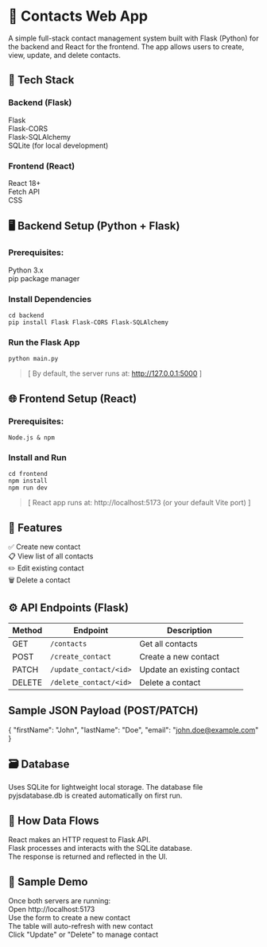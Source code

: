 ﻿# 📇 Contacts Web App
A simple full-stack contact management system built with Flask (Python) for the backend and React for the frontend. The app allows users to create, view, update, and delete contacts.


## 🔧 Tech Stack
### Backend (Flask)
Flask\
Flask-CORS\
Flask-SQLAlchemy\
SQLite (for local development)

### Frontend (React)
React 18+\
Fetch API\
CSS

## 🖥️ Backend Setup (Python + Flask)
### Prerequisites:
Python 3.x\
pip package manager
### Install Dependencies
```
cd backend
pip install Flask Flask-CORS Flask-SQLAlchemy
```
### Run the Flask App
```
python main.py
```
> [ By default, the server runs at: http://127.0.0.1:5000 ]

## 🌐 Frontend Setup (React)
### Prerequisites:
```
Node.js & npm
```
### Install and Run
```
cd frontend
npm install
npm run dev
```
> [ React app runs at: http://localhost:5173 (or your default Vite port) ]


## 📌 Features
✅ Create new contact\
📋 View list of all contacts\
✏️ Edit existing contact\
🗑️ Delete a contact


## ⚙️ API Endpoints (Flask)
| Method | Endpoint               | Description                |
| ------ | ---------------------- | -------------------------- |
| GET    | `/contacts`            | Get all contacts           |
| POST   | `/create_contact`      | Create a new contact       |
| PATCH  | `/update_contact/<id>` | Update an existing contact |
| DELETE | `/delete_contact/<id>` | Delete a contact           |


## Sample JSON Payload (POST/PATCH)
{
  "firstName": "John",
  "lastName": "Doe",
  "email": "john.doe@example.com"
}


## 🗃️ Database
Uses SQLite for lightweight local storage. The database file pyjsdatabase.db is created automatically on first run.


## 🔄 How Data Flows
React makes an HTTP request to Flask API.\
Flask processes and interacts with the SQLite database.\
The response is returned and reflected in the UI.

## 🧪 Sample Demo
Once both servers are running:\
Open http://localhost:5173\
Use the form to create a new contact\
The table will auto-refresh with new contact\
Click "Update" or "Delete" to manage contact


